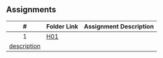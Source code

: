 ## Assignments

|  #  | Folder Link                         | Assignment Description                          |
| :-: | ----------------------------------- | ----------------------------------------------- |
|  1  | [H01](https://github.com/thehighestbidder/2143--Object-Oriented-Programming/tree/main/Assignments/H01)  | 
[description](https://github.com/thehighestbidder/2143--Object-Oriented-Programming/tree/main/Assignments/H01)   |


